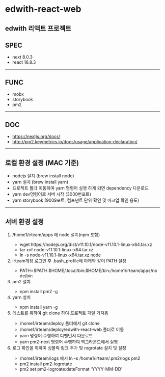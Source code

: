 # edwith-react-web
edwith 리액트 프로젝트
---
## SPEC
- next 8.0.3
- react 16.8.3
---
## FUNC
- mobx  
- storybook
- pm2
---
## DOC
- https://nextjs.org/docs/
- http://pm2.keymetrics.io/docs/usage/application-declaration/
---
## 로컬 환경 설정 (MAC 기준)
- nodejs 설치 (brew install node)
- yarn 설치 (brew install yarn)
- 프로젝트 폴더 이동하여 yarn 명령어 실행 하게 되면 dependency 다운로드
- yarn dev명령어로 서버 시작 (3000번포트)
- yarn storybook (9009포트, 컴포넌트 단위 확인 및 마크업 확인 용도)
---
## 서버 환경 설정
<ol> 
  <li>/home1/irteam/apps 에 node 설치(npm 포함)</li>
  <ul>
    <li>wget https://nodejs.org/dist/v11.10.1/node-v11.10.1-linux-x64.tar.xz</li>
    <li>tar xvf node-v11.10.1-linux-x64.tar.xz</li>
    <li>ln -s node-v11.10.1-linux-x64.tar.xz node</li>
  </ul>

  <li>irteam계정 로그인 후 .bash_profile에 아래와 같이 PATH 설정</li>
  <ul>
    <li>PATH=$PATH:$HOME/.local/bin:$HOME/bin:/home1/irteam/apps/node/bin</li>
  </ul>

  <li>pm2 설치</li>
  <ul>
    <li>npm install pm2 -g</li>
  </ul>

  <li>yarn 설치</li>
  <ul>
    <li>npm install yarn -g</li>
  </ul>

  <li>테스트를 위하여 git clone 하여 프로젝트 파일 가져옴</li>
  <ul>
    <li>/home1/irteam/deploy 폴더에서 git clone</li>
    <li>/home1/irteam/deploy/edwith-react-web 폴더로 이동</li>
    <li>yarn 명령어 수행하여 디펜던시 다운로드</li>
    <li>yarn pm2-next 명령어 수행하여 백그라운드에서 실행</li>
  </ul>

  <li>로그 확인을 위하여 심볼릭 링크 추가 및 rogrotate 설치 및 설정</li>
  <ul>
    <li>/home1/irteam/logs 에서 ln -s /home1/irteam/.pm2/logs pm2</li>
    <li>pm2 install pm2-logrotate</li>
    <li>pm2 set pm2-logroate:dateFormat 'YYYY-MM-DD'</li>
  </ul>
</ol>
